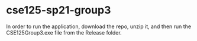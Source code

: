 # cse125-sp21-group3

In order to run the application, download the repo, unzip it, and then run the CSE125Group3.exe file from the Release folder.
